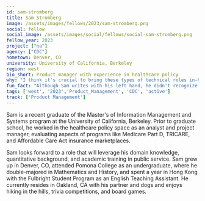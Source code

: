 ```yaml
---
id: sam-stromberg
title: Sam Stromberg
image: /assets/images/fellows/2023/sam-stromberg.png
social: fellow
social_image: /assets/images/social/fellows/social-sam-stromberg.png
fellow_year: 2023
project: ["na"]
agency: ["CDC"]
hometown: Denver, CO
university: University of California, Berkeley
region: west
bio_short: Product manager with experience in healthcare policy
why: "I think it's crucial to bring these types of technical roles in-house to ensure that efforts to modernize and improve usability of public services are ongoing and iterative. I feel privileged to be part of the second cohort of USDC Fellows operationalizing that goal."
fun_fact: "Although Sam writes with his left hand, he didn't recognize until adulthood that he's not really left-handed — in elementary school, he was allowed to choose a preferred hand, and he was stubborn enough to stick with his choice. Softball, golf, and racquet sports went from impossible to enjoyable once Sam let his guard down and did what came more naturally."
tags: ['west', '2023','Product_Management', 'CDC', 'active']
track: ['Product Management']
---
```


Sam is a recent graduate of the Master's of Information Management and Systems program at the University of California, Berkeley. Prior to graduate school, he worked in the healthcare policy space as an analyst and project manager, evaluating aspects of programs like Medicare Part D, TRICARE, and Affordable Care Act insurance marketplaces. 

Sam looks forward to a role that will leverage his domain knowledge, quantitative background, and academic training in public service. Sam grew up in Denver, CO, attended Pomona College as an undergraduate, where he double-majored in Mathematics and History, and spent a year in Hong Kong with the Fulbright Student Program as an English Teaching Assistant. He currently resides in Oakland, CA with his partner and dogs and enjoys hiking in the hills, trivia competitions, and board games.
